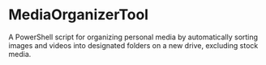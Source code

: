 # MediaOrganizerTool
A PowerShell script for organizing personal media by automatically sorting images and videos into designated folders on a new drive, excluding stock media.
